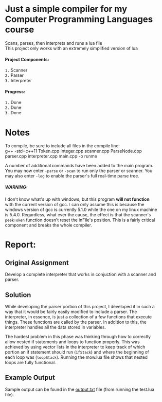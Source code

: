 # Just a simple compiler for my Computer Programming Languages course  
Scans, parses, then interprets and runs a lua file  
This project only works with an extremely simplified version of lua  

#### Project Components:  
`1.` Scanner  
`2.` Parser  
`3.` Interpreter  

#### Progress:  
`1.` Done  
`2.` Done  
`3.` Done  

# Notes  
To compile, be sure to include all files in the compile line:  
g++ -std=c++11 Token.cpp Integer.cpp scanner.cpp ParseNode.cpp parser.cpp interpreter.cpp main.cpp -o runme  

A number of additional commands have been added to the main program. You may now enter `-parse` or `-scan` to run only the parser or scanner. You may also enter `-log` to enable the parser's full real-time parse tree.  

##### WARNING:  
I don't know what's up with windows, but this program **will not function** with the current version of gcc. I can only assume this is because the windows version of gcc is currently 5.1.0 while the one on my linux machine is 5.4.0. Regardless, what ever the cause, the effect is that the scanner's `peekToken` function doesn't reset the inFile's position. This is a fairly critical component and breaks the whole compiler.  

# Report:  
## Original Assignment  
Develop a complete interpreter that works in conjuction with a scanner and parser.  

## Solution  
While developing the parser portion of this project, I developed it in such a way that it would be fairly easily modified to include a parser. The interpreter, in essence, is just a collection of a few functions that execute things. These functions are called by the parser. In addition to this, the interpreter handles all the data stored in variables.  

The hardest problem in this phase was thinking through how to correctly allow nested if statements and loops to function properly. This was achieved by using vector lists in the interpreter to keep track of which portion an if statement should run (`ifStack`) and where the beginning of each loop was (`loopStack`). Running the mow.lua file shows that nested loops are fully functional.  

## Example Output  
Sample output can be found in the [output.txt](https://github.com/DariusMiu/Lua-Compiler-Project/blob/master/output.txt) file (from running the test.lua file).  
